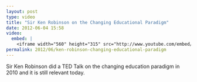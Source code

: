 ```yaml
---
layout: post
type: video
title: "Sir Ken Robinson on the Changing Educational Paradigm"
date: 2012-06-04 15:58
video: 
  embed: |
    <iframe width="560" height="315" src="http://www.youtube.com/embed/zDZFcDGpL4U" frameborder="0" allowfullscreen></iframe>
permalink: 2012/06/ken-robinson-changing-educational-paradigm
---
```


Sir Ken Robinson did a TED Talk on the changing education paradigm in 2010 and it is still relevant today.
